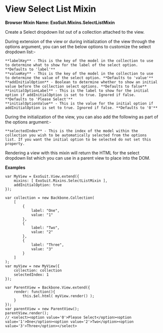 # View Select List Mixin

**Browser Mixin Name: ExoSuit.Mixins.SelectListMixin**

Create a Select dropdown list out of a collection attached to the view.

During extension of the view or during initialization of the view through the options argument, you can set the below options to customize the select dropdown list:-

    **labelKey** - This is the key of the model in the collection to use to determine what to show for the label of the select option. **Defaults to 'label'**
    **valueKey** - This is the key of the model in the collection to use to determine the value of the select option. **Defaults to 'value'**
    **addInitialOption** - Boolean to determine whether to show an initial value before the collection select options. **Defaults to false**
    **initialOptionLabel** - This is the label to show for the initial option if addInitialOption is set to true. Ignored if false. **Defaults to 'Please Select'**
    **initialOptionValue** - This is the value for the initial option if addInitialOption is set to true. Ignored if false. **Defaults to '0'**

During the initialization of the view, you can also add the following as part of the options argument:-

    **selectedIndex** - This is the index of the model within the collection you wish to be automatically selected from the options list. If you want the initial option to be selected do not set this property.

Rendering a view with this mixin will return the HTML for the select dropdown list which you can use in a parent view to place into the DOM.

**Examples**

    var MyView = ExoSuit.View.extend({
        mixins: [ ExoSuit.Mixins.SelectListMixin ],
        addInitialOption: true
    }); 

    var collection = new Backbone.Collection(
        [
            {
                label: "One",
                value: "1"
            },
            {
                label: "Two",
                value: "2"
            },
            {
                label: "Three",
                value: "3"
            }
        ]
    );
    var myView = new MyView({
        collection: collection
        selectedIndex: 1
    });

    var ParentView = Backbone.View.extend({
        render: function(){
            this.$el.html( myView.render() );
        }
    });
    var parentView = new ParentView();
    parentView.render();
    // <select><option value='0'>Please Select</option><option value='1'>One</option><option value='2'>Two</option><option value='3'>Three</option></select>
